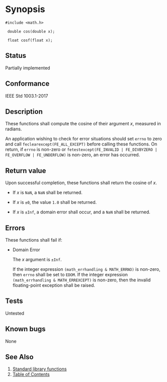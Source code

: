 # Synopsis 
`#include <math.h>`</br>

` double cos(double x);`</br>

` float cosf(float x);`</br>

## Status
Partially implemented
## Conformance
IEEE Std 1003.1-2017
## Description

These functions shall compute the cosine of their argument _x_, measured in radians.

An application wishing to check for error situations should set `errno` to zero and call `feclearexcept(FE_ALL_EXCEPT)` before calling these functions. On return, if `errno` is non-zero or `fetestexcept(FE_INVALID | FE_DIVBYZERO | FE_OVERFLOW | FE_UNDERFLOW)` is non-zero, an error has occurred.


## Return value


Upon successful completion, these functions shall return the cosine of _x_.

* If _x_ is `NaN`, a `NaN` shall be returned.

* If _x_ is `±0`, the value `1.0` shall be returned.

* If _x_ is `±Inf`, a domain error shall occur, and a `NaN` shall be returned.

## Errors


These functions shall fail if:

* Domain Error
 
  The _x_ argument is `±Inf`. 

  If the integer expression `(math_errhandling & MATH_ERRNO)` is non-zero, then `errno` shall be set to `EDOM`. If the integer expression `(math_errhandling & MATH_ERREXCEPT)` is non-zero, then the invalid floating-point exception shall be raised. 


## Tests

Untested

## Known bugs

None

## See Also 
1. [Standard library functions](../README.md)
2. [Table of Contents](../../../README.md)
